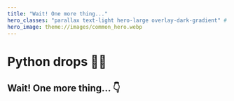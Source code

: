 ```yaml
---
title: "Wait! One more thing..."
hero_classes: "parallax text-light hero-large overlay-dark-gradient" # see https://demo.getgrav.org/blog-skeleton/blog/hero-classes
hero_image: theme://images/common_hero.webp
---
```


# Python drops 🐍💧

## Wait! One more thing... 👇

